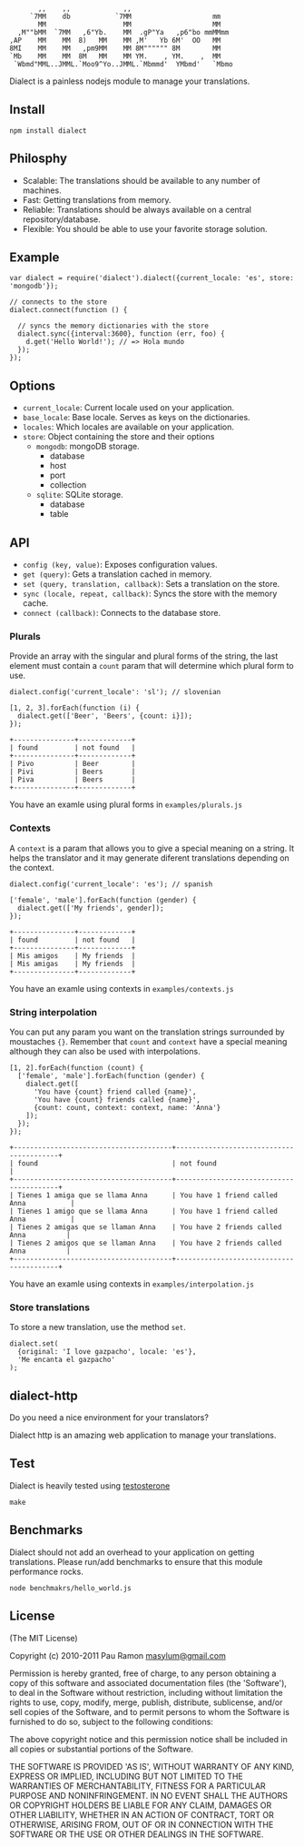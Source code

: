            ,,    ,,             ,,
         `7MM    db           `7MM                    mm
           MM                   MM                    MM
      ,M""bMM  `7MM   ,6"Yb.    MM  .gP"Ya   ,p6"bo mmMMmm
    ,AP    MM    MM  8)   MM    MM ,M'   Yb 6M'  OO   MM
    8MI    MM    MM   ,pm9MM    MM 8M"""""" 8M        MM
    `Mb    MM    MM  8M   MM    MM YM.    , YM.    ,  MM
     `Wbmd"MML..JMML.`Moo9^Yo..JMML.`Mbmmd'  YMbmd'   `Mbmo


Dialect is a painless nodejs module to manage your translations.

## Install

    npm install dialect

## Philosphy

* Scalable: The translations should be available to any number of machines.
* Fast:     Getting translations from memory.
* Reliable: Translations should be always available on a central repository/database.
* Flexible: You should be able to use your favorite storage solution.

## Example

    var dialect = require('dialect').dialect({current_locale: 'es', store: 'mongodb'});

    // connects to the store
    dialect.connect(function () {

      // syncs the memory dictionaries with the store
      dialect.sync({interval:3600}, function (err, foo) {
        d.get('Hello World!'); // => Hola mundo
      });
    });

## Options

* `current_locale`: Current locale used on your application.
* `base_locale`: Base locale. Serves as keys on the dictionaries.
* `locales`: Which locales are available on your application.
* `store`: Object containing the store and their options
  * `mongodb`: mongoDB storage.
    * database
    * host
    * port
    * collection
  * `sqlite`: SQLite storage.
    * database
    * table

## API

* `config (key, value)`: Exposes configuration values.
* `get (query)`: Gets a translation cached in memory.
* `set (query, translation, callback)`: Sets a translation on the store.
* `sync (locale, repeat, callback)`: Syncs the store with the memory cache.
* `connect (callback)`: Connects to the database store.

### Plurals

Provide an array with the singular and plural forms of the string,
the last element must contain a `count` param that will determine
which plural form to use.

    dialect.config('current_locale': 'sl'); // slovenian

    [1, 2, 3].forEach(function (i) {
      dialect.get(['Beer', 'Beers', {count: i}]);
    });

    +---------------+-------------+
    | found         | not found   |
    +---------------+-------------+
    | Pivo          | Beer        |
    | Pivi          | Beers       |
    | Piva          | Beers       |
    +---------------+-------------+

You have an examle using plural forms in `examples/plurals.js`


### Contexts

A `context` is a param that allows you to give a special meaning
on a string. It helps the translator and it may generate
diferent translations depending on the context.

    dialect.config('current_locale': 'es'); // spanish

    ['female', 'male'].forEach(function (gender) {
      dialect.get(['My friends', gender]);
    });

    +---------------+-------------+
    | found         | not found   |
    +---------------+-------------+
    | Mis amigos    | My friends  |
    | Mis amigas    | My friends  |
    +---------------+-------------+

You have an examle using contexts in `examples/contexts.js`

### String interpolation

You can put any param you want on the translation strings surrounded
by moustaches `{}`. Remember that `count` and `context` have a special
meaning although they can also be used with interpolations.

    [1, 2].forEach(function (count) {
      ['female', 'male'].forEach(function (gender) {
        dialect.get([
          'You have {count} friend called {name}',
          'You have {count} friends called {name}',
          {count: count, context: context, name: 'Anna'}
        ]);
      });
    });

    +---------------------------------------+-----------------------------------------+
    | found                                 | not found                               |
    +---------------------------------------+-----------------------------------------+
    | Tienes 1 amiga que se llama Anna      | You have 1 friend called Anna           |
    | Tienes 1 amigo que se llama Anna      | You have 1 friend called Anna           |
    | Tienes 2 amigas que se llaman Anna    | You have 2 friends called Anna          |
    | Tienes 2 amigos que se llaman Anna    | You have 2 friends called Anna          |
    +---------------------------------------+-----------------------------------------+

You have an examle using contexts in `examples/interpolation.js`

### Store translations

To store a new translation, use the method `set`.

    dialect.set(
      {original: 'I love gazpacho', locale: 'es'},
      'Me encanta el gazpacho'
    );

## dialect-http

Do you need a nice environment for your translators?

Dialect http is an amazing web application to manage your translations.

## Test

Dialect is heavily tested using [testosterone](http://www.github.com/masylum/testosterone)

    make

## Benchmarks

Dialect should not add an overhead to your application on getting translations.
Please run/add benchmarks to ensure that this module performance rocks.

    node benchmakrs/hello_world.js


## License

(The MIT License)

Copyright (c) 2010-2011 Pau Ramon <masylum@gmail.com>

Permission is hereby granted, free of charge, to any person obtaining a copy of this software and associated documentation files (the 'Software'), to deal in the Software without restriction, including without limitation the rights to use, copy, modify, merge, publish, distribute, sublicense, and/or sell copies of the Software, and to permit persons to whom the Software is furnished to do so, subject to the following conditions:

The above copyright notice and this permission notice shall be included in all copies or substantial portions of the Software.

THE SOFTWARE IS PROVIDED 'AS IS', WITHOUT WARRANTY OF ANY KIND, EXPRESS OR IMPLIED, INCLUDING BUT NOT LIMITED TO THE WARRANTIES OF MERCHANTABILITY, FITNESS FOR A PARTICULAR PURPOSE AND NONINFRINGEMENT. IN NO EVENT SHALL THE AUTHORS OR COPYRIGHT HOLDERS BE LIABLE FOR ANY CLAIM, DAMAGES OR OTHER LIABILITY, WHETHER IN AN ACTION OF CONTRACT, TORT OR OTHERWISE, ARISING FROM, OUT OF OR IN CONNECTION WITH THE SOFTWARE OR THE USE OR OTHER DEALINGS IN THE SOFTWARE.

